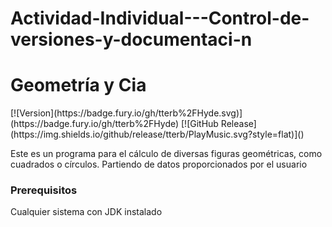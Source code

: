 # Actividad-Individual---Control-de-versiones-y-documentaci-n
<h1>Geometría y Cia</h1>
[![Version](https://badge.fury.io/gh/tterb%2FHyde.svg)](https://badge.fury.io/gh/tterb%2FHyde)
[![GitHub Release](https://img.shields.io/github/release/tterb/PlayMusic.svg?style=flat)]()
<p>Este es un programa para el cálculo de diversas figuras geométricas, como cuadrados o círculos. Partiendo de datos proporcionados por el usuario</p>
<h3>Prerequisitos</h3>
<p>Cualquier sistema con JDK instalado</p>



